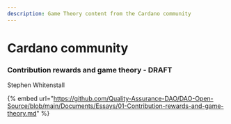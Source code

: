 ```yaml
---
description: Game Theory content from the Cardano community
---
```


# Cardano community

### Contribution rewards and game theory - DRAFT

Stephen Whitenstall

{% embed url="https://github.com/Quality-Assurance-DAO/DAO-Open-Source/blob/main/Documents/Essays/01-Contribution-rewards-and-game-theory.md" %}



